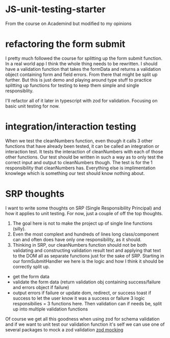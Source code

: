 # JS-unit-testing-starter

From the course on Academind but modified to my opinions

# refactoring the form submit

I pretty much followed the course for splitting up the form submit function. In a real world app I think the whole thing needs to be rewritten. I should have a validation function that takes the formData and returns a validation object containing form and field errors. From there that might be split up further. But this is just demo and playing around type stuff to practice splitting up functions for testing to keep them simple and single responsiblity.

I'll refactor all of it later in typescript with zod for validation. Focusing on basic unit testing for now.

# integration/interaction testing

When we test the cleanNumbers function, even though it calls 3 other functions that have already been tested, it can be called an integration or interaction test. It tests the interaction of cleanNumbers with each of those other functions. Our test should be written in such a way as to only test the correct input and output to cleanNumbers though. The test is for the 1 responsibility that cleanNumbers has. Everything else is implimentation knowlege which is something our test should know nothing about.

# SRP thoughts

I want to write some thoughts on SRP (Single Responsibility Principal) and how it applies to unit testing. For now, just a couple of off the top thoughts.

1. The goal here is not to make the project up of single line functions (silly).
2. Even the most complext and hundreds of lines long class/component can and often does have only one responsibility, as it should.
3. Thinking in SRP, our cleanNumbers function should not be both validating and constructing validation result text and applying that text to the DOM all as separate functions just for the sake of SRP. Starting in our formSubmitHandler we here is the logic and how I think it should be correctly split up.

- get the form data
- validate the form data (return validation obj containing success/failure and errors object if failure)
- output errors if failure or update dom, redirect, or success toast if success to let the user know it was a success or failure
  3 logic responsibilies = 3 functions here.
  Then validation can if needs be, split up into multiple validation functions

Of course we get all this goodness when using zod for schema validation and if we want to unit test our validation function it's self we can use one of several packages to mock a zod validation [zod mocking](https://zod.dev/?id=mocking)
